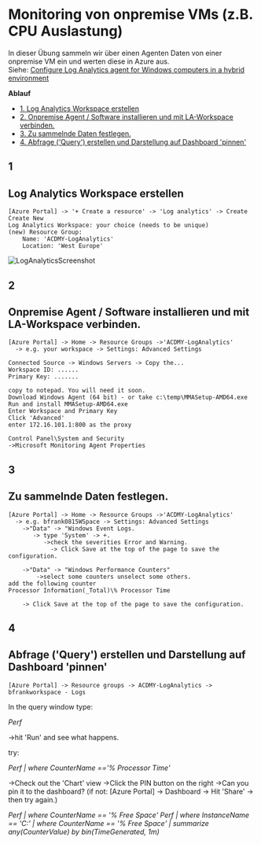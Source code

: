 # Monitoring von onpremise VMs (z.B. CPU Auslastung) #

In dieser Übung sammeln wir über einen Agenten Daten von einer onpremise VM ein und werten diese in Azure aus.  
Siehe: [Configure Log Analytics agent for Windows computers in a hybrid environment](https://docs.microsoft.com/en-us/azure/azure-monitor/learn/quick-collect-windows-computer) 

**Ablauf**
* [1. Log Analytics Workspace erstellen](#1)
* [2. Onpremise Agent / Software installieren und mit LA-Workspace verbinden.](#2)
* [3. Zu sammelnde Daten festlegen.](#3)
* [4. Abfrage ('Query') erstellen und Darstellung auf Dashboard 'pinnen'](#4)

## 1
## Log Analytics Workspace erstellen
```
[Azure Portal] -> '+ Create a resource' -> 'Log analytics' -> Create
Create New
Log Analytics Workspace: your choice (needs to be unique)
(new) Resource Group: 
	Name: 'ACDMY-LogAnalytics'
	Location: 'West Europe'
```
![LogAnalyticsScreenshot](https://github.com/bfrankMS/IaaS-ACDMY/blob/master/Labs/%C3%9Cbung%20Monitoring/LogAnalyticsWS.PNG)

## 2
## Onpremise Agent / Software installieren und mit LA-Workspace verbinden.
```
[Azure Portal] -> Home -> Resource Groups ->'ACDMY-LogAnalytics' 
  -> e.g. your workspace -> Settings: Advanced Settings

Connected Source -> Windows Servers -> Copy the...
Workspace ID: ......
Primary Key: .......

copy to notepad. You will need it soon.
Download Windows Agent (64 bit) - or take c:\temp\MMASetup-AMD64.exe
Run and install MMASetup-AMD64.exe
Enter Workspace and Primary Key
Click 'Advanced'
enter 172.16.101.1:800 as the proxy

Control Panel\System and Security
->Microsoft Monitoring Agent Properties
```

## 3
## Zu sammelnde Daten festlegen.
```
[Azure Portal] -> Home -> Resource Groups ->'ACDMY-LogAnalytics' 
  -> e.g. bfrank0815WSpace -> Settings: Advanced Settings
    ->"Data" -> "Windows Event Logs.
       -> type 'System' -> +.
          ->check the severities Error and Warning.
            -> Click Save at the top of the page to save the configuration.
    
    ->"Data" -> "Windows Performance Counters"
        ->select some counters unselect some others.
add the following counter
Processor Information(_Total)\% Processor Time

    -> Click Save at the top of the page to save the configuration.
```
## 4
## Abfrage ('Query') erstellen und Darstellung auf Dashboard 'pinnen'
```
[Azure Portal] -> Resource groups -> ACDMY-LogAnalytics -> bfrankworkspace - Logs
```
In the query window type:

_Perf_

->hit 'Run' and see what happens.

try:

_Perf | where CounterName =='% Processor Time'_
   
->Check out the 'Chart' view 
   ->Click the PIN button on the right
      ->Can you pin it to the dashboard?
       (if not: [Azure Portal] -> Dashboard -> Hit 'Share' -> then try again.)


_Perf | where CounterName == '% Free Space'
Perf | where InstanceName == 'C:' | where CounterName == '% Free Space' | summarize any(CounterValue) by bin(TimeGenerated, 1m)_
